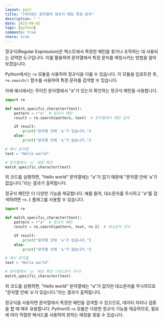 ```yaml
---
layout: post
title: "[파이썬] 문자열의 정규식 매칭 특정 문자"
description: " "
date: 2023-09-01
tags: [python]
comments: true
share: true
---
```


정규식(Regular Expression)은 텍스트에서 특정한 패턴을 찾거나 조작하는 데 사용되는 강력한 도구입니다. 이를 활용하여 문자열에서 특정 문자를 매칭시키는 방법을 알아보겠습니다.

Python에서는 `re` 모듈을 사용하여 정규식을 다룰 수 있습니다. 이 모듈을 임포트한 후, `re.search()` 함수를 사용하여 특정 문자를 검색할 수 있습니다.

아래 예시에서는 주어진 문자열에서 "a"가 있는지 확인하는 정규식 패턴을 사용합니다.

```python
import re

def match_specific_character(text):
    pattern = r"a"  # 정규식 패턴
    result = re.search(pattern, text)  # 문자열에서 패턴 검색

    if result:
        print("문자열 안에 'a'가 있습니다.")
    else:
        print("문자열 안에 'a'가 없습니다.")

# 예시 문자열
text = "Hello world"

# 문자열에서 'a' 매칭 확인
match_specific_character(text)
```

위 코드를 실행하면, "Hello world" 문자열에는 "a"가 없기 때문에 "문자열 안에 'a'가 없습니다."라는 결과가 출력됩니다.

정규식 패턴은 더 다양한 기능을 제공합니다. 예를 들어, 대소문자를 무시하고 "a"를 검색하려면 `re.I` 플래그를 사용할 수 있습니다.

```python
import re

def match_specific_character(text):
    pattern = r"a"  # 정규식 패턴
    result = re.search(pattern, text, re.I)  # 대소문자 무시

    if result:
        print("문자열 안에 'a'가 있습니다.")
    else:
        print("문자열 안에 'a'가 없습니다.")

# 예시 문자열
text = "Hello world"

# 문자열에서 'a' 매칭 확인 (대소문자 무시)
match_specific_character(text)
```

위 코드를 실행하면, "Hello world" 문자열에는 "a"가 없지만 대소문자를 무시하므로 "문자열 안에 'a'가 있습니다."라는 결과가 출력됩니다.

정규식을 사용하면 문자열에서 특정한 패턴을 검색할 수 있으므로, 데이터 처리나 검증을 할 때 매우 유용합니다. Python의 `re` 모듈은 다양한 정규식 기능을 제공하므로, 필요에 따라 적절한 메서드를 사용하여 원하는 매칭을 찾을 수 있습니다.